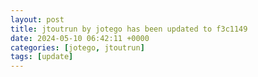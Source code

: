```yaml
---
layout: post
title: jtoutrun by jotego has been updated to f3c1149
date: 2024-05-10 06:42:11 +0000
categories: [jotego, jtoutrun]
tags: [update]
---
```


